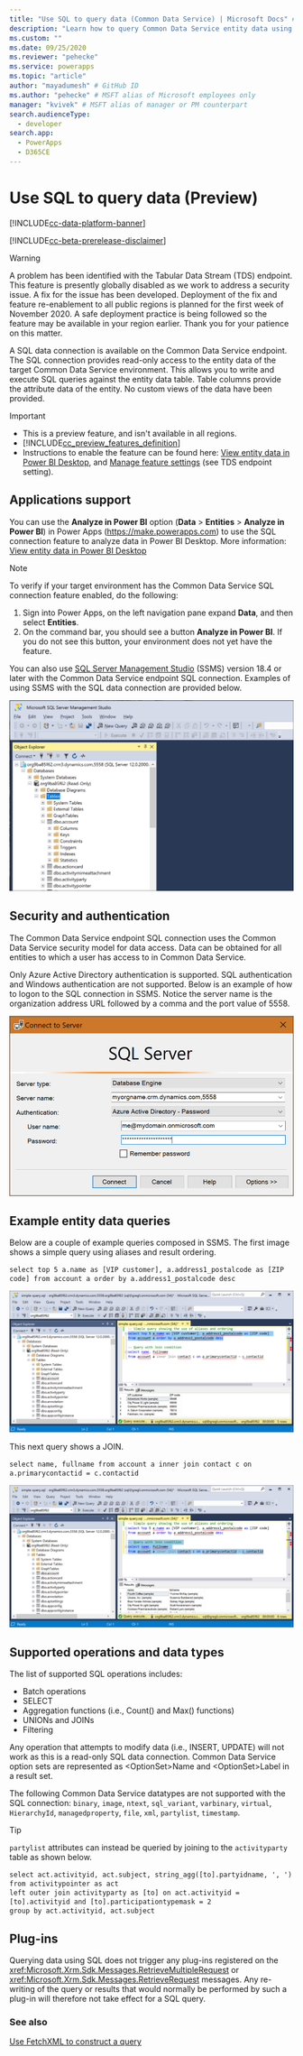 ```yaml
---
title: "Use SQL to query data (Common Data Service) | Microsoft Docs" # Intent and product brand in a unique string of 43-59 chars including spaces
description: "Learn how to query Common Data Service entity data using SQL." # 115-145 characters including spaces. This abstract displays in the search result.
ms.custom: ""
ms.date: 09/25/2020
ms.reviewer: "pehecke"
ms.service: powerapps
ms.topic: "article"
author: "mayadumesh" # GitHub ID
ms.author: "pehecke" # MSFT alias of Microsoft employees only
manager: "kvivek" # MSFT alias of manager or PM counterpart
search.audienceType: 
  - developer
search.app: 
  - PowerApps
  - D365CE
---
```


# Use SQL to query data (Preview)

[!INCLUDE[cc-data-platform-banner](../../includes/cc-data-platform-banner.md)]

[!INCLUDE[cc-beta-prerelease-disclaimer](../../includes/cc-beta-prerelease-disclaimer.md)]

> [!WARNING]
> A problem has been identified with the Tabular Data Stream (TDS) endpoint. This feature is presently globally disabled as we work to address a security issue. A fix for the issue has been developed. Deployment of the fix and feature re-enablement to all public regions is planned for the first week of November 2020. A safe deployment practice is being followed so the feature may be available in your region earlier. Thank you for your patience on this matter.



A SQL data connection is available on the Common Data Service endpoint. The SQL connection provides read-only access to the entity data of the target Common Data Service environment. This allows you to write and execute SQL queries against the entity data table. Table columns provide the attribute data of the entity. No custom views of the data have been provided.



> [!IMPORTANT]
> - This is a preview feature, and isn't available in all regions.
> - [!INCLUDE[cc_preview_features_definition](../../includes/cc-preview-features-definition.md)]
> - Instructions to enable the feature can be found here: [View entity data in Power BI Desktop](/powerapps/maker/common-data-service/view-entity-data-power-bi), and [Manage feature settings](/power-platform/admin/settings-features) (see TDS endpoint setting).

## Applications support

You can use the **Analyze in Power BI** option (**Data** > **Entities** > **Analyze in Power BI**) in Power Apps (https://make.powerapps.com) to use the SQL connection feature to analyze data in Power BI Desktop. More information: [View entity data in Power BI Desktop](/powerapps/maker/common-data-service/view-entity-data-power-bi)

> [!NOTE]
> To verify if your target environment has the Common Data Service SQL connection feature enabled, do the following:
> 1. Sign into Power Apps, on the left navigation pane expand **Data**, and then select **Entities**.
> 2. On the command bar, you should see a button **Analyze in Power BI**. If you do not see this button, your environment does not yet have the feature.

You can also use [SQL Server Management Studio](/sql/ssms/download-sql-server-management-studio-ssms) (SSMS) version 18.4 or later with the Common Data Service endpoint SQL connection. Examples of using SSMS with the SQL data connection are provided below.

![Expanded account table](media/ssms-table-expanded.PNG)

## Security and authentication

The Common Data Service endpoint SQL connection uses the Common Data Service security model for data access. Data can be obtained for all entities to which a user has access to in Common Data Service.

Only Azure Active Directory authentication is supported. SQL authentication and Windows authentication are not supported. Below is an example of how to logon to the SQL connection in SSMS. Notice the server name is the organization address URL followed by a comma and the port value of 5558.

![Connec dialog](media/ssms-connect-dialog.PNG)

## Example entity data queries

Below are a couple of example queries composed in SSMS. The first image shows a simple query using aliases and result ordering.

```tsql
select top 5 a.name as [VIP customer], a.address1_postalcode as [ZIP code] from account a order by a.address1_postalcode desc
```

![Simple query using aliases and ordering](media/ssms-simple-query.PNG)

This next query shows a JOIN.

```tsql
select name, fullname from account a inner join contact c on a.primarycontactid = c.contactid
```

![Another query using a JOIN](media/ssms-join-query.PNG)

## Supported operations and data types

The list of supported SQL operations includes:

- Batch operations
- SELECT
- Aggregation functions (i.e., Count() and Max() functions)
- UNIONs and JOINs
- Filtering

Any operation that attempts to modify data (i.e., INSERT, UPDATE) will not work as this is a read-only SQL data connection. Common Data Service option sets are represented as \<OptionSet\>Name and \<OptionSet\>Label in a result set.

The following Common Data Service datatypes are not supported with the SQL connection: `binary`, `image`,
`ntext`, `sql_variant`, `varbinary`, `virtual`, `HierarchyId`, `managedproperty`, `file`, `xml`, `partylist`, `timestamp`.

> [!TIP]
> `partylist` attributes can instead be queried by joining to the `activityparty` table as shown below.
> 
> ```tsql
> select act.activityid, act.subject, string_agg([to].partyidname, ', ')
> from activitypointer as act
> left outer join activityparty as [to] on act.activityid = [to].activityid and [to].participationtypemask = 2
> group by act.activityid, act.subject
> ```

## Plug-ins

Querying data using SQL does not trigger any plug-ins registered on the <xref:Microsoft.Xrm.Sdk.Messages.RetrieveMultipleRequest> or <xref:Microsoft.Xrm.Sdk.Messages.RetrieveRequest> messages. Any re-writing of the query or results that would normally be performed by such a plug-in will therefore not take effect for a SQL query.

### See also

[Use FetchXML to construct a query](use-fetchxml-construct-query.md)
